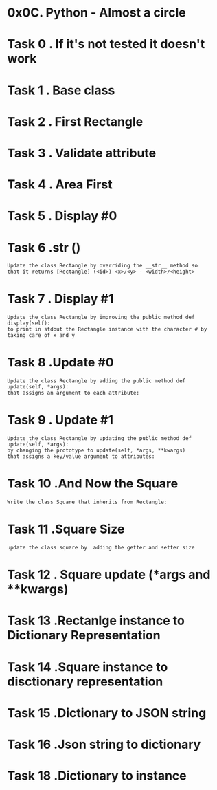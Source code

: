 # 0x0C. Python - Almost a circle
# Task 0 . If it's not tested it doesn't work
# Task 1 . Base class
# Task 2 . First Rectangle
# Task 3 . Validate attribute
# Task 4 . Area First
# Task 5 . Display #0
# Task 6 .__str__ ()
    Update the class Rectangle by overriding the __str__ method so
    that it returns [Rectangle] (<id>) <x>/<y> - <width>/<height>
# Task 7 . Display #1
    Update the class Rectangle by improving the public method def display(self):
    to print in stdout the Rectangle instance with the character # by taking care of x and y
# Task 8 .Update #0
    Update the class Rectangle by adding the public method def update(self, *args): 
    that assigns an argument to each attribute:
# Task 9 . Update #1
    Update the class Rectangle by updating the public method def update(self, *args):
    by changing the prototype to update(self, *args, **kwargs)
    that assigns a key/value argument to attributes:
# Task 10 .And Now the Square
    Write the class Square that inherits from Rectangle:
# Task 11 .Square Size
    update the class square by  adding the getter and setter size
# Task 12 . Square update (*args and **kwargs)
# Task 13 .Rectanlge instance to Dictionary Representation
# Task 14 .Square instance to disctionary representation
# Task 15 .Dictionary to JSON string
# Task 16 .Json string to dictionary
# Task 18 .Dictionary to instance

